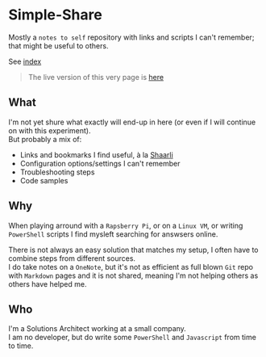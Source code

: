 # Simple-Share

Mostly a `notes to self` repository with links and scripts I can't remember; that might be useful to others.

See [index](/docs/index.md)  

> The live version of this very page is [here](https://scabon.github.io/simple-share/)  

## What

I'm not yet shure what exactly will end-up in here (or even if I will continue on with this experiment).  
But probably a mix of:  

* Links and bookmarks I find useful, à la [Shaarli](https://github.com/shaarli/Shaarli)
* Configuration options/settings I can't remember
* Troubleshooting steps
* Code samples

## Why

When playing arround with a `Rapsberry Pi`, or on a `Linux VM`, or writing `PowerShell` scripts I find mysleft searching for answsers online.  

There is not always an easy solution that matches my setup, I often have to combine steps from different sources.  
I do take notes on a `OneNote`, but it's not as efficient as full blown `Git` repo with `Markdown` pages and it is not shared, meaning I'm not helping others as others have helped me.  

## Who

I'm a Solutions Architect working at a small company.  
I am no developer, but do write some `PowerShell` and `Javascript` from time to time.  
